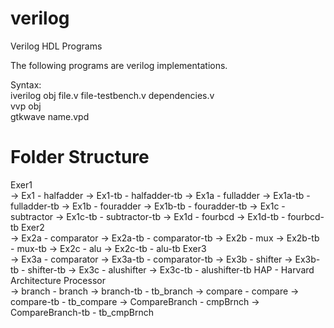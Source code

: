 # verilog
Verilog HDL Programs

The following programs are verilog implementations.

Syntax:  
iverilog obj file.v file-testbench.v dependencies.v  
vvp obj  
gtkwave name.vpd  

# Folder Structure
Exer1  
 -> Ex1		- halfadder
 -> Ex1-tb	- halfadder-tb
 -> Ex1a	- fulladder
 -> Ex1a-tb	- fulladder-tb
 -> Ex1b	- fouradder
 -> Ex1b-tb	- fouradder-tb
 -> Ex1c	- subtractor
 -> Ex1c-tb	- subtractor-tb
 -> Ex1d	- fourbcd
 -> Ex1d-tb	- fourbcd-tb
Exer2  
 -> Ex2a	- comparator
 -> Ex2a-tb	- comparator-tb
 -> Ex2b	- mux
 -> Ex2b-tb	- mux-tb
 -> Ex2c	- alu
 -> Ex2c-tb	- alu-tb
Exer3  
 -> Ex3a	- comparator
 -> Ex3a-tb	- comparator-tb
 -> Ex3b	- shifter
 -> Ex3b-tb	- shifter-tb
 -> Ex3c	- alushifter
 -> Ex3c-tb	- alushifter-tb
HAP - Harvard Architecture Processor  
 -> branch				- branch
 -> branch-tb			- tb_branch
 -> compare				- compare
 -> compare-tb			- tb_compare
 -> CompareBranch		- cmpBrnch
 -> CompareBranch-tb	- tb_cmpBrnch

